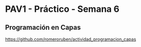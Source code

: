 # PAV1 - Práctico - Semana 6

## Programación en Capas

https://github.com/romeroruben/actividad_programacion_capas

